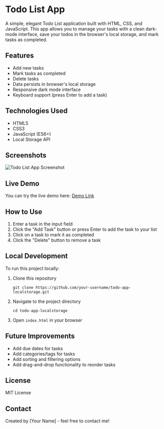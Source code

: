 # Todo List App

A simple, elegant Todo List application built with HTML, CSS, and JavaScript. This app allows you to manage your tasks with a clean dark-mode interface, save your todos in the browser's local storage, and mark tasks as completed.

## Features
* Add new tasks
* Mark tasks as completed
* Delete tasks
* Data persists in browser's local storage
* Responsive dark mode interface
* Keyboard support (press Enter to add a task)

## Technologies Used
* HTML5
* CSS3
* JavaScript (ES6+)
* Local Storage API

## Screenshots

<img alt="Todo List App Screenshot" src="https://placeholder-for-your-screenshot.png">

## Live Demo
You can try the live demo here: [Demo Link](https://vihangawijerathna.github.io/todo-app-localstorage)

## How to Use
1. Enter a task in the input field
2. Click the "Add Task" button or press Enter to add the task to your list
3. Click on a task to mark it as completed
4. Click the "Delete" button to remove a task

## Local Development
To run this project locally:
1. Clone this repository
   ```
   git clone https://github.com/your-username/todo-app-localstorage.git
   ```
2. Navigate to the project directory
   ```
   cd todo-app-localstorage
   ```
3. Open `index.html` in your browser

## Future Improvements
* Add due dates for tasks
* Add categories/tags for tasks
* Add sorting and filtering options
* Add drag-and-drop functionality to reorder tasks

## License
MIT License

## Contact
Created by [Your Name] - feel free to contact me!
